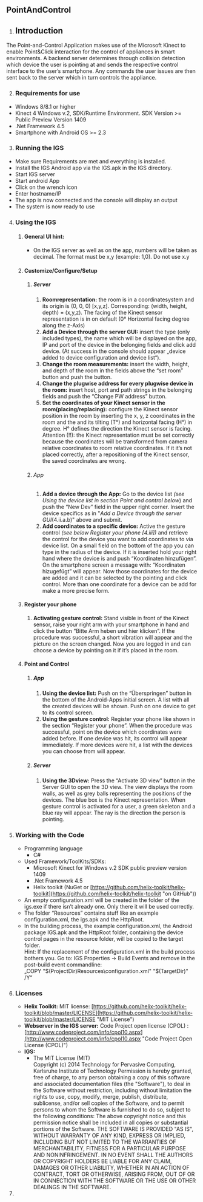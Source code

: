 ## PointAndControl


1. ## Introduction
  The Point-and-Control Application makes use of the Microsoft Kinect to enable Point&Click
  interaction for the control of appliances in smart environments. A backend server
  determines through collision detection which device the user is pointing at and sends the
  respective control interface to the user’s smartphone. Any commands the user issues are
  then sent back to the server which in turn controls the appliance.

2. ### Requirements for use
  - Windows 8/8.1 or higher
  - Kinect 4 Windows v.2,  SDK/Runtime Environment. SDK Version >= Public Preview Version 1409
  - .Net Framework 4.5
  - Smartphone with Android OS >= 2.3

3. ### Running the IGS
  - Make sure Requirements are met and everything is installed.
  - Install the IGS Android app via the IGS.apk in the IGS directory.
  - Start IGS server
  - Start android App
  - Click on the wrench icon
  - Enter hostname/IP
  - The app is now connected and the console will display an output
  - The system is now ready to use 

4. ### Using the IGS
	1. #### General UI hint:
		- On the IGS server as well as on the app, numbers will be taken
		as decimal. The format must be x,y (example: 1,0). Do not use x.y
	2. #### Customize/Configure/Setup
		1. ##### Server
			1. **Roomrepresentation:** the room is in a coordinatesystem and its origin is (0, 0, 0) [x,y,z]. Corresponding: (width, height, depth) = (x,y,z). The facing of the Kinect sensor representation is in on default (0° Horizontal facing degree along the z-Axis)
			2. **Add a Device through the server GUI:** insert the type (only included types), the name which will be displayed on the app, IP and port of the device in the belonging fields and click add device. (At success in the console should appear „device added to device configuration and device list“).
			3. **Change the room measurements:** insert the width, height, and depth of the room in the fields above the “set room” button and push the button.
			4. **Change the plugwise address for every plugwise device in the room:** insert host, port and path strings in the belonging fields and push the “Change PW address” button.
			5. **Set the coordinates of your Kinect sensor in the room(placing/replacing):** configure the Kinect sensor position in the room by inserting the x, y, z coordinates in the room and the and its tilting (T°) and horizontal facing (H°) in degree. H° defines the direction the Kinect sensor is facing. Attention (!!): the Kinect representation must be set correctly because the coordinates will be transformed from camera relative coordinates to room relative coordinates. If it it’s not placed correctly, after a repositioning of the Kinect sensor, the saved coordinates are wrong.
		2. ######  App 
			1. **Add a device through the App:** Go to the device list *(see Using the device list in section Point and control below*)  and push the “New Dev” field in the upper right corner. Insert the device specifics as in "*Add a Device through the server GUI*(4.ii.a.b)" above and submit.
			2. **Add coordinates to a specific device:** Active the gesture control *(see below Register your phone [4.iii])* and retrieve the control for the device you want to add coordinates to via device list. On a small field on the bottom of the app you can type in the radius of the device. If it is inserted hold your right hand where the device is and push “Koordinaten hinzufügen”. On the smartphone screen a message with: “Koordinaten hizugefügt” will appear. Now those coordinates for the device are added and it can be selected by the pointing and click control. More than one coordinate for a device can be add for make a more precise form.
	3. #### Register your phone 
		1. **Activating gesture control:** Stand visible in front of the Kinect sensor, raise your right arm with your smartphone in hand and click the button “Bitte Arm heben und hier klicken”. If the procedure was successful, a short vibration will appear and the picture on the screen changed. Now you are logged in and can choose a device by pointing on it if it’s placed in the room.
	4. #### Point and Control 
		1. ##### App
			1. **Using the device list:** Push on the “Überspringen” button in the bottom of the Android-Apps initial screen. A list with all the created devices will be shown. Push on one device to get to its control screen.
			2. **Using the gesture control:** Register your phone like shown in the section “Register your phone”. When the procedure was successful, point on the device which coordinates were added before. If one device was hit, its control will appear immediately. If more devices were hit, a list with the devices you can choose from will appear.
		2. ##### Server
			1. **Using the 3Dview:** Press the “Activate 3D view” button in the Server GUI to open the 3D view. The view displays the room walls, as well as grey balls representing the positions of the devices. The blue box is the Kinect representation. When gesture control is activated for a user, a green skeleton and a blue ray will appear. The ray is the direction the person is pointing.
	
5. ### Working with the Code
	- Programming language
	   - C#
   - Used Framework/ToolKits/SDKs:
	   - Microsoft Kinect for Windows v.2 SDK public preview version 1409
	   - .Net Framework 4.5
	   - Helix toolkit (NuGet or [https://github.com/helix-toolkit/helix-toolkit](https://github.com/helix-toolkit/helix-toolkit "on GitHub"))
   - An empty configuration.xml will be created in the folder of the igs.exe if there isn’t already one. Only there it will be used correctly.
   - The folder “Resources” contains stuff like an example configuration.xml, the igs.apk and the HttpRoot.
   - In the building process, the example configuration.xml, the Android package IGS.apk and the HttpRoot folder, containing the device control pages in the resource folder, will be copied to the target folder. 
	<br/> Hint: If the replacement of the configuration.xml in the build process bothers you. Go to: IGS Properties -> Build Events and remove in the post-build event commandline:<br/> 
	„COPY "$(ProjectDir)Resources\configuration.xml" "$(TargetDir)\" /Y“
6. ### Licenses 
	- **Helix Toolkit:** MIT license: [https://github.com/helix-toolkit/helix-toolkit/blob/master/LICENSE](https://github.com/helix-toolkit/helix-toolkit/blob/master/LICENSE "MIT License")
	- **Webserver in the IGS server:** Code Project open license  (CPOL) : [http://www.codeproject.com/info/cpol10.aspx](http://www.codeproject.com/info/cpol10.aspx "Code Project Open License (CPOL)")
	- **IGS:**
		- The MIT License (MIT) <br/>
Copyright (c) 2014 Technology for Pervasive Computing, Karlsruhe Institute of
Technology
Permission is hereby granted, free of charge, to any person obtaining a copy of this
software and associated documentation files (the "Software"), to deal in the
Software without restriction, including without limitation the rights to use, copy,
modify, merge, publish, distribute, sublicense, and/or sell copies of the Software, and
to permit persons to whom the Software is furnished to do so, subject to the
following conditions:
The above copyright notice and this permission notice shall be included in all copies
or substantial portions of the Software.
THE SOFTWARE IS PROVIDED "AS IS", WITHOUT WARRANTY OF ANY KIND, EXPRESS
OR IMPLIED, INCLUDING BUT NOT LIMITED TO THE WARRANTIES OF
MERCHANTABILITY, FITNESS FOR A PARTICULAR PURPOSE AND NONINFRINGEMENT.
IN NO EVENT SHALL THE AUTHORS OR COPYRIGHT HOLDERS BE LIABLE FOR ANY
CLAIM, DAMAGES OR OTHER LIABILITY, WHETHER IN AN ACTION OF CONTRACT,
TORT OR OTHERWISE, ARISING FROM, OUT OF OR IN CONNECTION WITH THE
SOFTWARE OR THE USE OR OTHER DEALINGS IN THE SOFTWARE.

   

6. 
